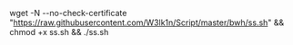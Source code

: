 wget -N --no-check-certificate "https://raw.githubusercontent.com/W3lk1n/Script/master/bwh/ss.sh" && chmod +x ss.sh && ./ss.sh
